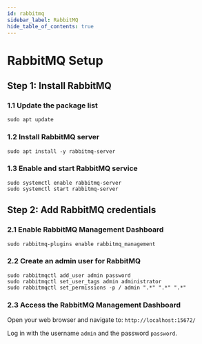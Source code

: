 ```yaml
---
id: rabbitmq
sidebar_label: RabbitMQ
hide_table_of_contents: true
---
```

# RabbitMQ Setup
## Step 1: Install RabbitMQ

### 1.1 Update the package list

```
sudo apt update
```

### 1.2 Install RabbitMQ server

```
sudo apt install -y rabbitmq-server
```

### 1.3 Enable and start RabbitMQ service

```
sudo systemctl enable rabbitmq-server
sudo systemctl start rabbitmq-server
```

## Step 2: Add RabbitMQ credentials
### 2.1 Enable RabbitMQ Management Dashboard

```
sudo rabbitmq-plugins enable rabbitmq_management
```

### 2.2 Create an admin user for RabbitMQ

```
sudo rabbitmqctl add_user admin password
sudo rabbitmqctl set_user_tags admin administrator
sudo rabbitmqctl set_permissions -p / admin ".*" ".*" ".*"
```

### 2.3 Access the RabbitMQ Management Dashboard

Open your web browser and navigate to: `http://localhost:15672/`

Log in with the username `admin` and the password `password`.